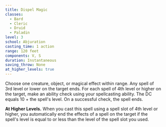 ```yaml
---
title: Dispel Magic
classes:
  - Bard
  - Cleric
  - Druid
  - Paladin
level: 3
school: Abjuration
casting_time: 1 action
range: 120 feet
components: V, S
duration: Instantaneous
saving_throw: None
at_higher_levels: true
---
```


Choose one creature, object, or magical effect within range. Any spell of 3rd level or lower on the target ends. For each spell of 4th level or higher on the target, make an ability check using your spellcasting ability. The DC equals 10 + the spell's level. On a successful check, the spell ends.

**At Higher Levels.** When you cast this spell using a spell slot of 4th level or higher, you automatically end the effects of a spell on the target if the spell's level is equal to or less than the level of the spell slot you used.
